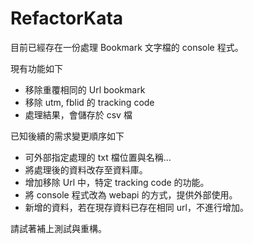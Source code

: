 # RefactorKata

目前已經存在一份處理 Bookmark 文字檔的 console 程式。

現有功能如下
- 移除重覆相同的 Url bookmark
- 移除 utm, fblid 的 tracking code
- 處理結果，會儲存於 csv 檔

已知後續的需求變更順序如下
- 可外部指定處理的 txt 檔位置與名稱…
- 將處理後的資料改存至資料庫。
- 增加移除 Url 中，特定 tracking code 的功能。
- 將 console 程式改為 webapi 的方式，提供外部使用。
- 新增的資料，若在現存資料已存在相同 url，不進行增加。

請試著補上測試與重構。
